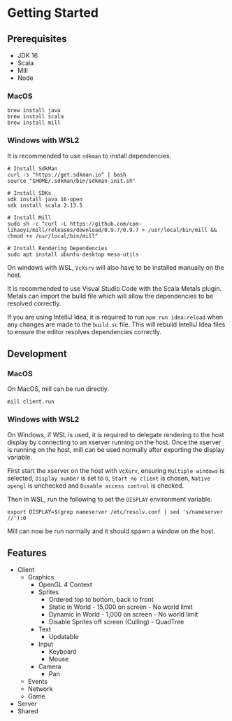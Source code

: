 # Getting Started

## Prerequisites
 - JDK 16
 - Scala
 - Mill
 - Node

### MacOS
```
brew install java
brew install scala
brew install mill
```

### Windows with WSL2
It is recommended to use `sdkman` to install dependencies.
```
# Install SdkMan
curl -s "https://get.sdkman.io" | bash
source "$HOME/.sdkman/bin/sdkman-init.sh"

# Install SDKs
sdk install java 16-open
sdk install scala 2.13.5

# Install Mill
sudo sh -c "curl -L https://github.com/com-lihaoyi/mill/releases/download/0.9.7/0.9.7 > /usr/local/bin/mill && chmod +x /usr/local/bin/mill"

# Install Rendering Dependencies
sudo apt install ubuntu-desktop mesa-utils
```

On windows with WSL, `VcXsrv` will also have to be installed manually on the host.

It is recommended to use Visual Studio Code with the Scala Metals plugin. Metals can import the build file which will allow the dependencies to be resolved correctly.

If you are using IntelliJ Idea, it is required to run `npm run idea:reload` when any changes are made to the `build.sc` file. This will rebuild IntelliJ Idea files to ensure the editor resolves dependencies correctly.

## Development

### MacOS

On MacOS, mill can be run directly.

```
mill client.run
```

### Windows with WSL2

On Windows, if WSL is used, it is required to delegate rendering to the host display by connecting to an xserver running on the host. Once the xserver is running on the host, mill can be used normally after exporting the display variable.

First start the xserver on the host with `VcXsrv`, ensuring `Multiple windows` is selected, `Display number` is set to `0`, `Start no client` is chosen, `Native opengl` is unchecked and `Disable access control` is checked.

Then in WSL, run the following to set the `DISPLAY` environment variable.

```
export DISPLAY=$(grep nameserver /etc/resolv.conf | sed 's/nameserver //'):0
```

Mill can now be run normally and it should spawn a window on the host.

## Features

 - Client
   - Graphics
     - OpenGL 4 Context
     - Sprites
       - Ordered top to bottom, back to front
       - Static in World - 15,000 on screen - No world limit
       - Dynamic in World - 1,000 on screen - No world limit
       - Disable Sprites off screen (Culling) - QuadTree
     - Text
       - Updatable
     - Input
       - Keyboard
       - Mouse
     - Camera
       - Pan
   - Events
   - Network
   - Game
 - Server
 - Shared